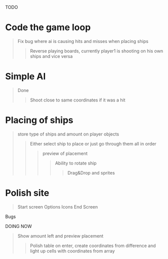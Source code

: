 TODO

# Code the game loop
> Fix bug where ai is causing hits and misses when placing ships
>> Reverse playing boards, currently player1 is shooting on his own ships and vice versa
# Simple AI
> Done
>> Shoot close to same coordinates if it was a hit
# Placing of ships
> store type of ships and amount on player objects
>> Either select ship to place or just go through them all in order
>>> preview of placement
>>>> Ability to rotate ship
>>>>> Drag&Drop and sprites
# Polish site
> Start screen
> Options
> Icons
> End Screen

Bugs


DOING NOW
> Show amount left and preview placement
>> Polish table
>> on enter, create coordinates from difference and light up cells with coordinates from array